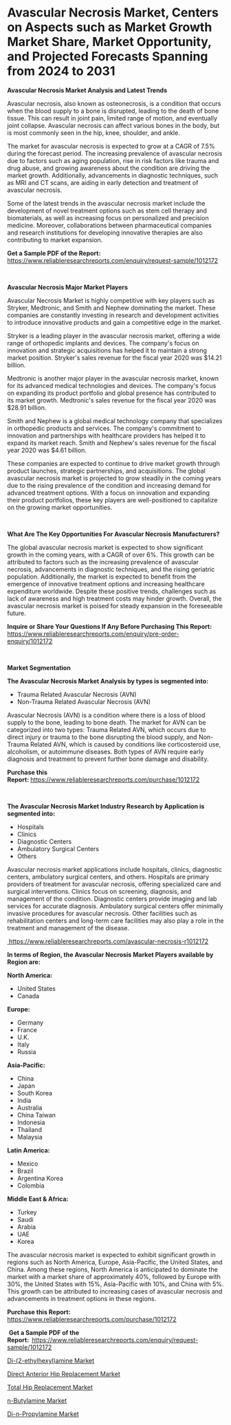 <p><h1>Avascular Necrosis Market, Centers on Aspects such as Market Growth Market Share, Market Opportunity, and Projected Forecasts Spanning from 2024 to 2031</h1></p><p><strong>Avascular Necrosis Market Analysis and Latest Trends</strong></p>
<p><p>Avascular necrosis, also known as osteonecrosis, is a condition that occurs when the blood supply to a bone is disrupted, leading to the death of bone tissue. This can result in joint pain, limited range of motion, and eventually joint collapse. Avascular necrosis can affect various bones in the body, but is most commonly seen in the hip, knee, shoulder, and ankle.</p><p>The market for avascular necrosis is expected to grow at a CAGR of 7.5% during the forecast period. The increasing prevalence of avascular necrosis due to factors such as aging population, rise in risk factors like trauma and drug abuse, and growing awareness about the condition are driving the market growth. Additionally, advancements in diagnostic techniques, such as MRI and CT scans, are aiding in early detection and treatment of avascular necrosis.</p><p>Some of the latest trends in the avascular necrosis market include the development of novel treatment options such as stem cell therapy and biomaterials, as well as increasing focus on personalized and precision medicine. Moreover, collaborations between pharmaceutical companies and research institutions for developing innovative therapies are also contributing to market expansion.</p></p>
<p><strong>Get a Sample PDF of the Report:&nbsp;</strong> <a href="https://www.reliableresearchreports.com/enquiry/request-sample/1012172">https://www.reliableresearchreports.com/enquiry/request-sample/1012172</a></p>
<p>&nbsp;</p>
<p><strong>Avascular Necrosis Major Market Players</strong></p>
<p><p>Avascular Necrosis Market is highly competitive with key players such as Stryker, Medtronic, and Smith and Nephew dominating the market. These companies are constantly investing in research and development activities to introduce innovative products and gain a competitive edge in the market.</p><p>Stryker is a leading player in the avascular necrosis market, offering a wide range of orthopedic implants and devices. The company's focus on innovation and strategic acquisitions has helped it to maintain a strong market position. Stryker's sales revenue for the fiscal year 2020 was $14.21 billion.</p><p>Medtronic is another major player in the avascular necrosis market, known for its advanced medical technologies and devices. The company's focus on expanding its product portfolio and global presence has contributed to its market growth. Medtronic's sales revenue for the fiscal year 2020 was $28.91 billion.</p><p>Smith and Nephew is a global medical technology company that specializes in orthopedic products and services. The company's commitment to innovation and partnerships with healthcare providers has helped it to expand its market reach. Smith and Nephew's sales revenue for the fiscal year 2020 was $4.61 billion.</p><p>These companies are expected to continue to drive market growth through product launches, strategic partnerships, and acquisitions. The global avascular necrosis market is projected to grow steadily in the coming years due to the rising prevalence of the condition and increasing demand for advanced treatment options. With a focus on innovation and expanding their product portfolios, these key players are well-positioned to capitalize on the growing market opportunities.</p></p>
<p>&nbsp;</p>
<p><strong>What Are The Key Opportunities For Avascular Necrosis Manufacturers?</strong></p>
<p><p>The global avascular necrosis market is expected to show significant growth in the coming years, with a CAGR of over 6%. This growth can be attributed to factors such as the increasing prevalence of avascular necrosis, advancements in diagnostic techniques, and the rising geriatric population. Additionally, the market is expected to benefit from the emergence of innovative treatment options and increasing healthcare expenditure worldwide. Despite these positive trends, challenges such as lack of awareness and high treatment costs may hinder growth. Overall, the avascular necrosis market is poised for steady expansion in the foreseeable future.</p></p>
<p><strong>Inquire or Share Your Questions If Any Before Purchasing This Report:</strong> <a href="https://www.reliableresearchreports.com/enquiry/pre-order-enquiry/1012172">https://www.reliableresearchreports.com/enquiry/pre-order-enquiry/1012172</a></p>
<p>&nbsp;</p>
<p><strong>Market Segmentation</strong></p>
<p><strong>The Avascular Necrosis Market Analysis by types is segmented into:</strong></p>
<p><ul><li>Trauma Related Avascular Necrosis (AVN)</li><li>Non-Trauma Related Avascular Necrosis (AVN)</li></ul></p>
<p><p>Avascular Necrosis (AVN) is a condition where there is a loss of blood supply to the bone, leading to bone death. The market for AVN can be categorized into two types: Trauma Related AVN, which occurs due to direct injury or trauma to the bone disrupting the blood supply, and Non-Trauma Related AVN, which is caused by conditions like corticosteroid use, alcoholism, or autoimmune diseases. Both types of AVN require early diagnosis and treatment to prevent further bone damage and disability.</p></p>
<p><strong>Purchase this Report:&nbsp;</strong><a href="https://www.reliableresearchreports.com/purchase/1012172">https://www.reliableresearchreports.com/purchase/1012172</a></p>
<p>&nbsp;</p>
<p><strong>The Avascular Necrosis Market Industry Research by Application is segmented into:</strong></p>
<p><ul><li>Hospitals</li><li>Clinics</li><li>Diagnostic Centers</li><li>Ambulatory Surgical Centers</li><li>Others</li></ul></p>
<p><p>Avascular necrosis market applications include hospitals, clinics, diagnostic centers, ambulatory surgical centers, and others. Hospitals are primary providers of treatment for avascular necrosis, offering specialized care and surgical interventions. Clinics focus on screening, diagnosis, and management of the condition. Diagnostic centers provide imaging and lab services for accurate diagnosis. Ambulatory surgical centers offer minimally invasive procedures for avascular necrosis. Other facilities such as rehabilitation centers and long-term care facilities may also play a role in the treatment and management of the disease.</p></p>
<p><a href="https://www.reliableresearchreports.com/avascular-necrosis-r1012172">&nbsp;https://www.reliableresearchreports.com/avascular-necrosis-r1012172</a></p>
<p><strong>In terms of Region, the Avascular Necrosis Market Players available by Region are:</strong></p>
<p>
    <p> <strong> North America: </strong>
        <ul>
            <li>United States</li>
            <li>Canada</li>
        </ul>
        </p> 
    <p> <strong> Europe: </strong>
        <ul>
            <li>Germany</li>
            <li>France</li>
            <li>U.K.</li>
            <li>Italy</li>
            <li>Russia</li>
        </ul>
        </p> 
    <p> <strong> Asia-Pacific: </strong>
        <ul>
            <li>China</li>
            <li>Japan</li>
            <li>South Korea</li>
            <li>India</li>
            <li>Australia</li>
            <li>China Taiwan</li>
            <li>Indonesia</li>
            <li>Thailand</li>
            <li>Malaysia</li>
        </ul>
        </p> 
    <p> <strong> Latin America: </strong>
        <ul>
            <li>Mexico</li>
            <li>Brazil</li>
            <li>Argentina Korea</li>
            <li>Colombia</li>
        </ul>
        </p> 
    <p> <strong> Middle East & Africa: </strong>
        <ul>
            <li>Turkey</li>
            <li>Saudi</li>
            <li>Arabia</li>
            <li>UAE</li>
            <li>Korea</li>
        </ul>
    </p>
    </p>
<p><p>The avascular necrosis market is expected to exhibit significant growth in regions such as North America, Europe, Asia-Pacific, the United States, and China. Among these regions, North America is anticipated to dominate the market with a market share of approximately 40%, followed by Europe with 30%, the United States with 15%, Asia-Pacific with 10%, and China with 5%. This growth can be attributed to increasing cases of avascular necrosis and advancements in treatment options in these regions.</p></p>
<p><strong>Purchase this Report: </strong><a href="https://www.reliableresearchreports.com/purchase/1012172">https://www.reliableresearchreports.com/purchase/1012172</a></p>
<p>&nbsp;<strong>Get a Sample PDF of the Report:&nbsp;&nbsp;</strong><a href="https://www.reliableresearchreports.com/enquiry/request-sample/1012172">https://www.reliableresearchreports.com/enquiry/request-sample/1012172</a></p>
<p><strong></strong></p>
<p><p><a href="https://issuu.com/reportprime-2/docs/di-2-ethylhexylamine-market-size-2030.pptx">Di-(2-ethylhexyl)amine Market</a></p><p><a href="https://github.com/gamblestampleyjenny50m5sl6/Market-Research-Report-List-2/blob/main/direct-anterior-hip-replacement-market.md">Direct Anterior Hip Replacement Market</a></p><p><a href="https://github.com/nicholepatriciadoylenwnrjr0/Market-Research-Report-List-2/blob/main/total-hip-replacement-market.md">Total Hip Replacement Market</a></p><p><a href="https://issuu.com/reportprime-2/docs/n-butylamine-market-size-2030.pptx">n-Butylamine Market</a></p><p><a href="https://issuu.com/reportprime-2/docs/di-n-propylamine-market-size-2030.pptx">Di-n-Propylamine Market</a></p></p>